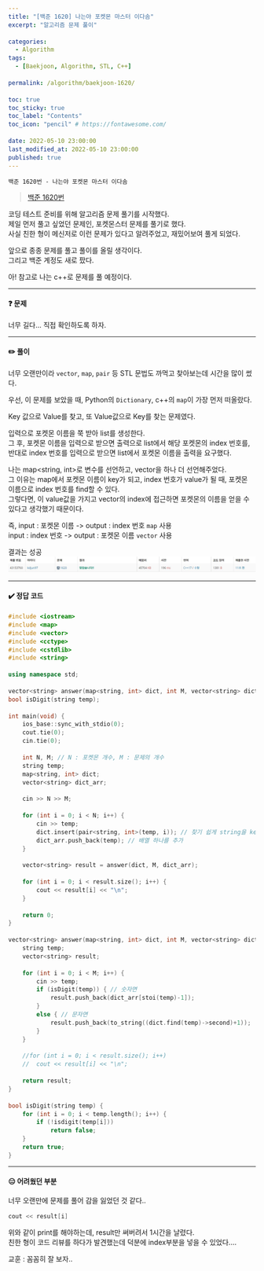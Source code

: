 ```yaml
---
title: "[백준 1620] 나는야 포켓몬 마스터 이다솜"
excerpt: "알고리즘 문제 풀이"

categories:
  - Algorithm
tags:
  - [Baekjoon, Algorithm, STL, C++]

permalink: /algorithm/baekjoon-1620/

toc: true
toc_sticky: true
toc_label: "Contents"
toc_icon: "pencil" # https://fontawesome.com/
 
date: 2022-05-10 23:00:00
last_modified_at: 2022-05-10 23:00:00
published: true
---
```


`백준 1620번 - 나는야 포켓몬 마스터 이다솜`  

> [백준 1620번](https://www.acmicpc.net/problem/1620)  
 
코딩 테스트 준비를 위해 알고리즘 문제 풀기를 시작했다.  
제일 먼저 풀고 싶었던 문제인, 포켓몬스터 문제를 풀기로 했다.  
사실 친한 형이 메신저로 이런 문제가 있다고 알려주었고, 재밌어보여 풀게 되었다.  

앞으로 종종 문제를 풀고 풀이를 올릴 생각이다.  
그리고 백준 계정도 새로 팠다.  

아! 참고로 나는 c++로 문제를 풀 예정이다.  

---

#### ❓ 문제  

너무 길다... 직접 확인하도록 하자.  

---  

#### ✏️ 풀이

너무 오랜만이라 `vector`, `map`, `pair` 등 STL 문법도 까먹고 찾아보는데 시간을 많이 썼다.  

우선, 이 문제를 보았을 때, Python의 `Dictionary`, c++의 `map`이 가장 먼저 떠올랐다.  

Key 값으로 Value를 찾고, 또 Value값으로 Key를 찾는 문제였다.  

입력으로 포켓몬 이름을 쭉 받아 list를 생성한다.  
그 후, 포켓몬 이름을 입력으로 받으면 출력으로 list에서 해당 포켓몬의 index 번호를, 반대로 index 번호를 입력으로 받으면 list에서 포켓몬 이름을 출력을 요구했다.  

나는 map<string, int>로 변수를 선언하고, vector<string>을 하나 더 선언해주었다.  
그 이유는 map에서 포켓몬 이름이 key가 되고, index 번호가 value가 될 때, 포켓몬 이름으로 index 번호를 find할 수 있다.  
그렇다면, 이 value값을 가지고 vector의 index에 접근하면 포켓몬의 이름을 얻을 수 있다고 생각했기 때문이다.  

즉, input : 포켓몬 이름 -> output : index 번호 `map` 사용  
input : index 번호 -> output : 포켓몬 이름 `vector` 사용  

결과는 성공  
![result](/assets/images/post_img/baekjoon/1620/result.JPG)  

--- 

#### ✔️ 정답 코드

```cpp  
#include <iostream>
#include <map>
#include <vector>
#include <cctype>
#include <cstdlib>
#include <string>

using namespace std;

vector<string> answer(map<string, int> dict, int M, vector<string> dict_arr);
bool isDigit(string temp);

int main(void) {
	ios_base::sync_with_stdio(0);
	cout.tie(0);
	cin.tie(0);

	int N, M; // N : 포켓몬 개수, M : 문제의 개수 
	string temp;
	map<string, int> dict;
	vector<string> dict_arr;

	cin >> N >> M;

	for (int i = 0; i < N; i++) {
		cin >> temp;
		dict.insert(pair<string, int>(temp, i)); // 찾기 쉽게 string을 key로 index를 반환하게끔 만들어줌
		dict_arr.push_back(temp); // 배열 하나를 추가
	}

	vector<string> result = answer(dict, M, dict_arr);

	for (int i = 0; i < result.size(); i++) {
		cout << result[i] << "\n";
	}

	return 0;
}

vector<string> answer(map<string, int> dict, int M, vector<string> dict_arr) {
	string temp;
	vector<string> result;

	for (int i = 0; i < M; i++) {
		cin >> temp;
		if (isDigit(temp)) { // 숫자면
			result.push_back(dict_arr[stoi(temp)-1]);
		}
		else { // 문자면
			result.push_back(to_string((dict.find(temp)->second)+1));
		}
	}

	//for (int i = 0; i < result.size(); i++)
	//	cout << result[i] << "\n";

	return result;
}

bool isDigit(string temp) {
	for (int i = 0; i < temp.length(); i++) {
		if (!isdigit(temp[i]))
			return false;
	}
	return true;
}
```

---

#### 😑 어려웠던 부분

너무 오랜만에 문제를 풀어 감을 잃었던 것 같다..  

```c++
cout << result[i]
``` 
위와 같이 print를 해야하는데, result만 써버려서 1시간을 날렸다.  
친한 형이 코드 리뷰를 하다가 발견했는데 덕분에 index부분을 넣을 수 있었다....  

교훈 : 꼼꼼히 잘 보자..  